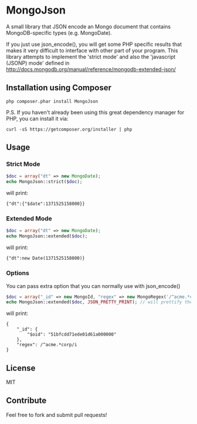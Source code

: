 MongoJson
=========

A small library that JSON encode an Mongo document that contains MongoDB-specific types (e.g. MongoDate).

If you just use json_encode(), you will get some PHP specific results that makes it very difficult to interface with other part of your program. This library attempts to implement the 'strict mode' and also the 'javascript (JSONP) mode' defined in http://docs.mongodb.org/manual/reference/mongodb-extended-json/

Installation using Composer
---------------------------

    php composer.phar install MongoJson

P.S. If you haven't already been using this great dependency manager for PHP, you can install it via:

    curl -sS https://getcomposer.org/installer | php


Usage
-----

### Strict Mode

```php
$doc = array("dt" => new MongoDate);
echo MongoJson::strict($doc);
```

will print:

    {"dt":{"$date":1371525158000}}

### Extended Mode

```php
$doc = array("dt" => new MongoDate);
echo MongoJson::extended($doc);
```

will print:

    {"dt":new Date(1371525158000)}

### Options
You can pass extra option that you can normally use with json_encode()

```php
$doc = array("_id" => new MongoId, "regex" => new MongoRegex('/^acme.*corp/i'));
echo MongoJson::extended($doc, JSON_PRETTY_PRINT); // will prettify the JSON string
```

will print:

    {
        "_id": {
            "$oid": "51bfcdd71ede01d61a000000"
        },
        "regex": /^acme.*corp/i
    }

License
-------
MIT


Contribute
----------
Feel free to fork and submit pull requests!
